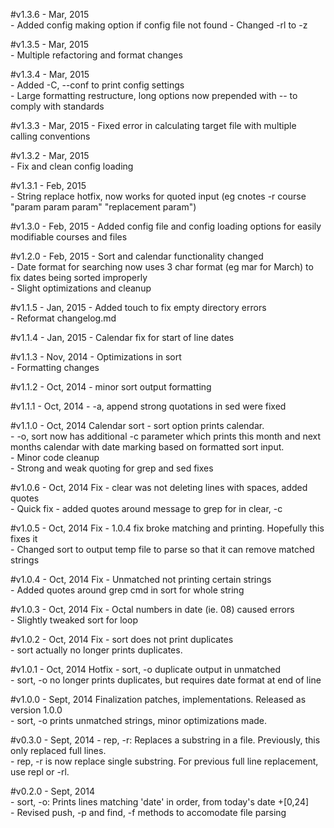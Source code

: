 #v1.3.6 - Mar, 2015  
  \- Added config making option if config file not found 
  \- Changed -rl to -z  

#v1.3.5 - Mar, 2015  
  \- Multiple refactoring and format changes 

#v1.3.4 - Mar, 2015  
  \- Added -C, --conf to print config settings  
  \- Large formatting restructure, long options now prepended with -- to comply with standards  

#v1.3.3 - Mar, 2015
  \- Fixed error in calculating target file with multiple calling conventions  

#v1.3.2 - Mar, 2015  
  \- Fix and clean config loading  

#v1.3.1 - Feb, 2015  
  \- String replace hotfix, now works for quoted input (eg cnotes -r course "param param param" "replacement param")  

#v1.3.0 - Feb, 2015
  \- Added config file and config loading options for easily modifiable courses and files  

#v1.2.0 - Feb, 2015
  \- Sort and calendar functionality changed  
    \- Date format for searching now uses 3 char format (eg mar for March) to fix dates being sorted improperly  
  \- Slight optimizations and cleanup  

#v1.1.5 - Jan, 2015
  \- Added touch to fix empty directory errors  
  \- Reformat changelog.md  

#v1.1.4 - Jan, 2015
  \- Calendar fix for start of line dates  

#v1.1.3 - Nov, 2014
  \- Optimizations in sort  
  \- Formatting changes  

#v1.1.2 - Oct, 2014
  \- minor sort output formatting  

#v1.1.1 - Oct, 2014
  \- -a, append strong quotations in sed were fixed  

#v1.1.0 - Oct, 2014
Calendar sort - sort option prints calendar.  
  \- -o, sort now has additional -c parameter which prints this month and next months calendar with date marking based on formatted sort input.  
  \- Minor code cleanup  
  \- Strong and weak quoting for grep and sed fixes  

#v1.0.6 - Oct, 2014
Fix - clear was not deleting lines with spaces, added quotes  
  \- Quick fix - added quotes around message to grep for in clear, -c  

#v1.0.5 - Oct, 2014
Fix - 1.0.4 fix broke matching and printing. Hopefully this fixes it  
  \- Changed sort to output temp file to parse so that it can remove matched strings  

#v1.0.4 - Oct, 2014
Fix - Unmatched not printing certain strings  
  \- Added quotes around grep cmd in sort for whole string  

#v1.0.3 - Oct, 2014
Fix - Octal numbers in date (ie. 08) caused errors  
  \- Slightly tweaked sort for loop  

#v1.0.2 - Oct, 2014
Fix - sort does not print duplicates  
  \- sort actually no longer prints duplicates.  

#v1.0.1 - Oct, 2014
Hotfix - sort, -o duplicate output in unmatched  
  \- sort, -o no longer prints duplicates, but requires date format at end of line  

#v1.0.0 - Sept, 2014
Finalization patches, implementations. Released as version 1.0.0  
  \- sort, -o prints unmatched strings, minor optimizations made.  

#v0.3.0 - Sept, 2014
  \- rep, -r: Replaces a substring in a file. Previously, this only replaced full lines.  
  \- rep, -r is now replace single substring. For previous full line replacement, use repl or -rl.  

#v0.2.0 - Sept, 2014  
  \- sort, -o: Prints lines matching 'date' in order, from today's date +[0,24]  
  \- Revised push, -p and find, -f methods to accomodate file parsing  
